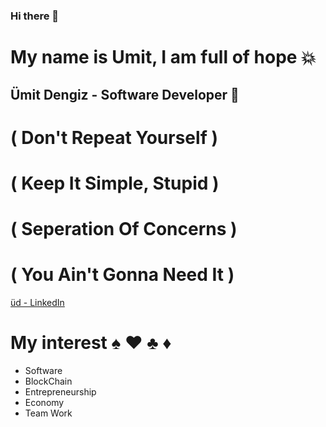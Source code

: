 ### Hi there 👋


# My name is Umit, I am full of hope 💥
## Ümit Dengiz - Software Developer 🐍


#  ( <DRY> Don't Repeat Yourself </DRY> )
#  ( <KISS> Keep It Simple, Stupid </KISS> )
#  ( <SOC> Seperation Of Concerns </SOC> )
#  ( <YAGNI> You Ain't Gonna Need It </YAGNI> )


[üd - LinkedIn](https://www.linkedin.com/in/umit-dengiz/)


# My interest ♠️ ♥️ ♣️ ♦️

- Software
- BlockChain
- Entrepreneurship
- Economy 
- Team Work

<!--
**dengizUmit/dengizUmit** is a ✨ _special_ ✨ repository because its `README.md` (this file) appears on your GitHub profile.

Here are some ideas to get you started:

- 🔭 I’m currently working on ...
- 🌱 I’m currently learning ...
- 👯 I’m looking to collaborate on ...
- 🤔 I’m looking for help with ...
- 💬 Ask me about ...
- 📫 How to reach me: ...
- 😄 Pronouns: ...
- ⚡ Fun fact: ...
-->
